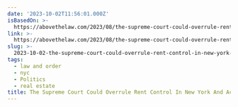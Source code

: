 ```yaml
---
date: '2023-10-02T11:56:01.000Z'
isBasedOn: >-
  https://abovethelaw.com/2023/08/the-supreme-court-could-overrule-rent-control-in-new-york-and-across-the-nation/
link: >-
  https://abovethelaw.com/2023/08/the-supreme-court-could-overrule-rent-control-in-new-york-and-across-the-nation/
slug: >-
  2023-10-02-the-supreme-court-could-overrule-rent-control-in-new-york-and-across-the-na
tags:
  - law and order
  - nyc
  - Politics
  - real estate
title: The Supreme Court Could Overrule Rent Control In New York And Across The Na
---
```


